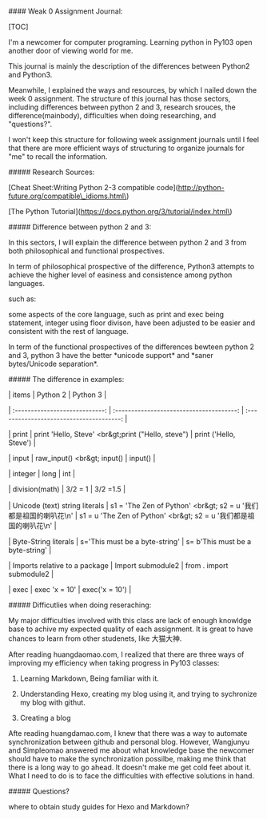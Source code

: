 # 

\#\#\#\# Weak 0 Assignment Journal:



\[TOC\]







I'm a newcomer for computer programing. Learning python in Py103 open another door of viewing world for me.



This journal is mainly the description of the differences between Python2 and Python3.



Meanwhile, I explained the ways and resources, by which I nailed down the week 0 assignment. The structure of this journal has those sectors, including differences between python 2 and 3, research srouces, the difference\(mainbody\), difficulties when doing researching, and "questions?".



I won't keep this structure for following week assignment journals until I feel that there are more efficient ways of structuring to organize journals for "me" to recall the information.



\#\#\#\#\# Research Sources:



\[Cheat Sheet:Writing Python 2-3 compatible code\]\(http://python-future.org/compatible\_idioms.html\)



\[The Python Tutorial\]\(https://docs.python.org/3/tutorial/index.html\)











\#\#\#\#\# Difference between python 2 and 3:



In this sectors, I will explain the difference between python 2 and 3 from both philosophical and functional prospectives. 



In term of philosophical prospective of the difference, Python3 attempts to achieve the higher level of easiness and consistence among python languages.



such as: 



some aspects of the core language, such as print and exec being statement, integer using floor divison, have been adjusted to be easier and consistent with the rest of language. 



In term of the functional prospectives of the differences bewteen python 2 and 3, python 3 have the better \*unicode support\* and \*saner bytes/Unicode separation\*. 



\#\#\#\#\# The difference in examples:



\|             items              \|                 Python 2                 \|                 Python 3                 \|

\| :----------------------------: \| :--------------------------------------: \| :--------------------------------------: \|

\|             print              \| print 'Hello, Steve' &lt;br\&gt;print \("Hello, steve"\) \|          print \('Hello, Steve'\)          \|

\|             input              \|        raw\_input\(\) &lt;br\&gt; input\(\)         \|                 input\(\)                  \|

\|            integer             \|                   long                   \|                   int                    \|

\|         division\(math\)         \|                 3/2 = 1                  \|                 3/2 =1.5                 \|

\| Unicode \(text\) string literals \| s1 = 'The Zen of Python'  &lt;br\&gt; s2 = u '我们都是祖国的喇叭花\n' \| s1 = u 'The Zen of Python'  &lt;br\&gt; s2 = u '我们都是祖国的喇叭花\n' \|

\|      Byte-String literals      \|      s='This must be a byte-string'      \|     s= b'This must be a byte-string'     \|

\| Imports relative to a package  \|            Import submodule2             \|         from . import submodule2         \|

\|              exec              \|              exec 'x = 10'               \|              exec\('x = 10'\)              \|







\#\#\#\#\# Difficutlies when doing reseraching:



My major difficulties involved with this class are lack of enough knowldge base to achive my expected quality of each assignment. It is great to have chances to learn from other studenets, like 大猫大神.



After reading huangdaomao.com, I realized that there are three ways of improving my efficiency when taking progress in Py103 classes: 



1. Learning Markdown, Being familiar with it.

2. Understanding Hexo, creating my blog using it, and trying to sychronize my blog with githut.

3. Creating a blog



Afte reading huangdamao.com, I knew that there was a way to automate synchronization between github and personal blog. However, Wangjunyu and Simpleomao answered me about what knowledge base the newcomer should have to make the synchronization possilbe, making me think that there is a long way to go ahead. It doesn't make me get cold feet about it. What I need to do is to face the difficulties with effective solutions in hand.







\#\#\#\#\# Questions?



where to obtain study guides for Hexo and Markdown? 













